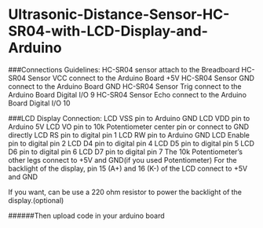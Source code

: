 # Ultrasonic-Distance-Sensor-HC-SR04-with-LCD-Display-and-Arduino

###Connections Guidelines:
HC-SR04 sensor attach to the Breadboard
HC-SR04 Sensor VCC connect to the Arduino Board +5V
HC-SR04 Sensor GND connect to the Arduino Board GND
HC-SR04 Sensor Trig connect to the Arduino Board Digital I/O 9
HC-SR04 Sensor Echo connect to the Arduino Board Digital I/O 10

###LCD Display Connection:
LCD VSS pin to Arduino GND
LCD VDD pin to Arduino 5V
LCD VO pin to 10k Potentiometer center pin or connect to GND directly
LCD RS pin to digital pin 1
LCD RW pin to Arduino GND
LCD Enable pin to digital pin 2
LCD D4 pin to digital pin 4
LCD D5 pin to digital pin 5
LCD D6 pin to digital pin 6
LCD D7 pin to digital pin 7
The 10k Potentiometer’s other legs connect to +5V and GND(if you used Potentiometer)
For the backlight of the display, pin 15 (A+) and 16 (K-) of the LCD connect to +5V and GND

If you want, can be use a 220 ohm resistor to power the backlight of the display.(optional)

######Then upload code in your arduino board
